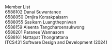 Member List</br>
6588102 Danai Suwantanee</br>
6588050 Ornjira Korsakpaisarn</br>
6588055 Sasikarn Luangthepniwan</br>
6588159 Aleenta Tangcharoensukwong</br>
6588201 Paranee Wannasorn</br>
6588161 Nattapat Thongrattana</br>
ITCS431 Software Design and Development (2024)